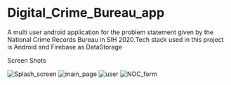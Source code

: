 # Digital_Crime_Bureau_app
A multi user android application for the problem statement given by the National Crime Records Bureau in SIH 2020.Tech stack used in this project is Android and Firebase as DataStorage

Screen Shots

![Splash_screen](https://user-images.githubusercontent.com/46351652/97830349-a45aa780-1cf2-11eb-8c52-b779a67c04e0.png)
 ![main_page](https://user-images.githubusercontent.com/46351652/94019405-61421600-fdcf-11ea-8972-1c05713d68c1.png)
 ![user](https://user-images.githubusercontent.com/46351652/94019763-c4cc4380-fdcf-11ea-9a63-d46cd39a0065.jpg)
 ![NOC_form](https://user-images.githubusercontent.com/46351652/97830397-d10ebf00-1cf2-11eb-893d-781d926a8b91.png)
